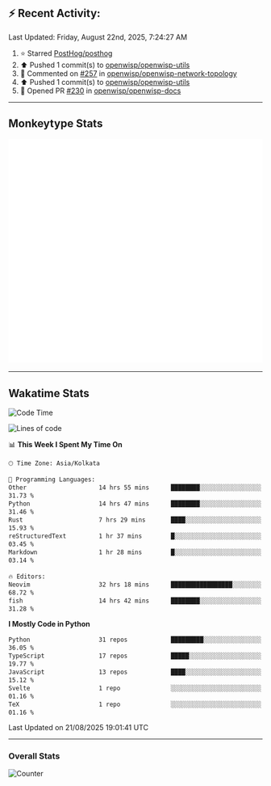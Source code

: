 ## :zap: Recent Activity:
<!--RECENT_ACTIVITY:last_update-->
Last Updated: Friday, August 22nd, 2025, 7:24:27 AM
<!--RECENT_ACTIVITY:last_update_end-->
<!--RECENT_ACTIVITY:start-->
1. ⭐ Starred [PostHog/posthog](https://github.com/PostHog/posthog)<br>
2. ⬆️ Pushed 1 commit(s) to [openwisp/openwisp-utils](https://github.com/openwisp/openwisp-utils)<br>
3. 💬 Commented on [#257](https://github.com/openwisp/openwisp-network-topology/pull/257#discussion_r2289138161) in [openwisp/openwisp-network-topology](https://github.com/openwisp/openwisp-network-topology)<br>
4. ⬆️ Pushed 1 commit(s) to [openwisp/openwisp-utils](https://github.com/openwisp/openwisp-utils)<br>
5. 💪 Opened PR [#230](https://github.com/openwisp/openwisp-docs/pull/230) in [openwisp/openwisp-docs](https://github.com/openwisp/openwisp-docs)<br>
<!--RECENT_ACTIVITY:end-->

---

## Monkeytype Stats
<a href="https://monkeytype.com/profile/dhanus">
  <img src="https://raw.githubusercontent.com/Dhanus3133/Dhanus3133/monkeytype/monkeytype-lb.svg" alt="Monkeytype Profile" />
</a>

---

## Wakatime Stats
<!--START_SECTION:waka-->
![Code Time](http://img.shields.io/badge/Code%20Time-2%2C999%20hrs%2049%20mins-blue)

![Lines of code](https://img.shields.io/badge/From%20Hello%20World%20I%27ve%20Written-4.8%20million%20lines%20of%20code-blue)

📊 **This Week I Spent My Time On** 

```text
🕑︎ Time Zone: Asia/Kolkata

💬 Programming Languages: 
Other                    14 hrs 55 mins      ████████░░░░░░░░░░░░░░░░░   31.73 % 
Python                   14 hrs 47 mins      ████████░░░░░░░░░░░░░░░░░   31.46 % 
Rust                     7 hrs 29 mins       ████░░░░░░░░░░░░░░░░░░░░░   15.93 % 
reStructuredText         1 hr 37 mins        █░░░░░░░░░░░░░░░░░░░░░░░░   03.45 % 
Markdown                 1 hr 28 mins        █░░░░░░░░░░░░░░░░░░░░░░░░   03.14 % 

🔥 Editors: 
Neovim                   32 hrs 18 mins      █████████████████░░░░░░░░   68.72 % 
fish                     14 hrs 42 mins      ████████░░░░░░░░░░░░░░░░░   31.28 % 
```

**I Mostly Code in Python** 

```text
Python                   31 repos            █████████░░░░░░░░░░░░░░░░   36.05 % 
TypeScript               17 repos            █████░░░░░░░░░░░░░░░░░░░░   19.77 % 
JavaScript               13 repos            ████░░░░░░░░░░░░░░░░░░░░░   15.12 % 
Svelte                   1 repo              ░░░░░░░░░░░░░░░░░░░░░░░░░   01.16 % 
TeX                      1 repo              ░░░░░░░░░░░░░░░░░░░░░░░░░   01.16 % 
```




 Last Updated on 21/08/2025 19:01:41 UTC
<!--END_SECTION:waka-->
---

### Overall Stats

<img src="https://moe-counter.glitch.me/get/@Dhanus3133?theme=asoul" alt="Counter" />
